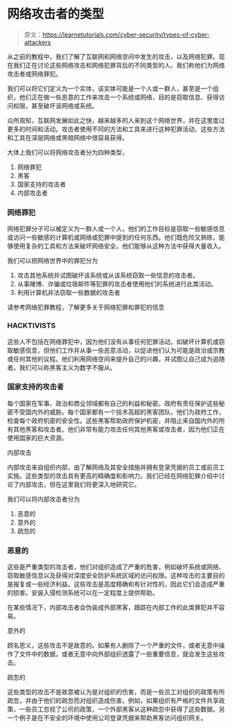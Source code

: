 # 网络攻击者的类型

> 原文：<https://learnetutorials.com/cyber-security/types-of-cyber-attackers>

从之前的教程中，我们了解了互联网和网络空间中发生的攻击，以及网络犯罪。现在我们正在讨论这些网络攻击和网络犯罪背后的不同类型的人。我们称他们为网络攻击者或网络罪犯。

我们可以将它们定义为一个实体，该实体可能是一个人或一群人，甚至是一个组织，他们正在做一些恶意的工作来攻击一个系统或网络，目的是窃取信息、获得访问权限，甚至破坏该网络或系统。

众所周知，互联网发展如此之快，越来越多的人来到这个网络世界，并在这里度过更多的时间和活动。攻击者使用不同的方法和工具来进行这种犯罪活动，这些方法和工具在深层网络或黑暗网络中很容易获得。

大体上我们可以将网络攻击者分为四种类型，

1.  网络罪犯
2.  黑客
3.  国家支持的攻击者
4.  内部攻击者

### 网络罪犯

网络犯罪分子可以被定义为一群人或一个人，他们的工作目标是窃取一些敏感信息或访问一些敏感的计算机或网络或犯罪中提到的任何东西。他们既危险又熟练，能够使用复杂的工具和方法来破坏网络安全。他们能够从这种方法中获得大量收入。

我们可以把网络世界中的罪犯分为

1.  攻击其他系统并试图破坏该系统或从该系统窃取一些信息的攻击者。
2.  从事赌博、诈骗或垃圾邮件等犯罪的攻击者使用他们的系统进行此类活动。
3.  利用计算机非法窃取一些数据的攻击者

请参考网络犯罪教程，了解更多关于网络犯罪和罪犯的信息

### HACKTIVISTS

这些人不包括在网络罪犯中，因为他们没有从事任何犯罪活动，如破坏计算机或窃取敏感信息，但他们工作并从事一些恶意活动，以促进他们认为可能是政治或宗教或任何其他的议程。他们利用网络空间来提升自己的兴趣，并试图让自己成为追随者。我们可以称黑客主义为数字不服从。

### 国家支持的攻击者

每个国家在军事、政治和商业领域都有自己的利益和秘密。政府有责任保护这些秘密不受国内外的威胁。每个国家都有一个技术高超的黑客团队，他们为政府工作，检查每个政府机密的安全性。这些黑客帮助政府保护机密，并阻止来自国内外的所有其他黑客和攻击者。他们非常有能力攻击任何其他黑客或攻击者，因为他们正在使用国家的巨大资源。

内部攻击

内部攻击来自组织内部，由了解网络及其安全措施并拥有登录凭据的员工或前员工实施。这些类型的攻击具有更高的精确度和影响力。我们已经在网络犯罪介绍中讨论了内部攻击，但在这里我们将更深入地研究它。

我们可以将内部攻击者分为

1.  恶意的
2.  意外的
3.  疏忽的

### 恶意的

这些是严重类型的攻击者，他们对组织造成了严重的危害，例如破坏系统或网络、窃取敏感信息以及获得对深度安全防护系统区域的访问权限。这种攻击的主要目的是报复或一些经济利益。这些攻击是高度精确和有针对性的，因此它们会造成严重的损害。安装入侵检测系统可以在一定程度上提供帮助。

在某些情况下，内部攻击者会伪装成外部黑客，跟踪在内部工作的此类罪犯并不容易。

意外的

顾名思义，这些攻击不是故意的。如果有人删除了一个严重的文件，或者无意中操作了文件中的数据，或者无意中向外部组织透露了一些重要信息，就会发生这些攻击。

疏忽的

这些类型的攻击不是故意被认为是对组织的伤害，而是一些员工对组织的政策有所疏忽，并由于他们的疏忽而对组织造成伤害。例如，如果组织有严格的文件共享政策，一些员工忽视了公司的政策，一个外部黑客从这种疏忽中获得了这些数据。另一个例子是在不安全的环境中使用公司登录凭据来帮助黑客访问组织网关。